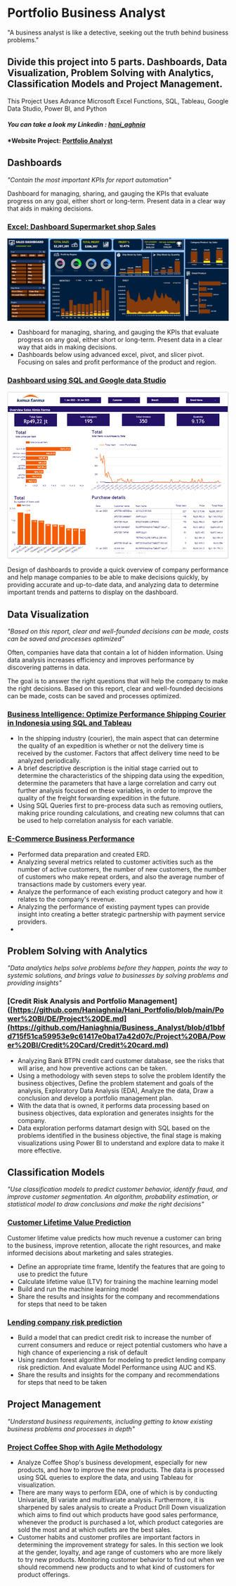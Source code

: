 # **Portfolio Business Analyst**
"A business analyst is like a detective, seeking out the truth behind business problems." 

## Divide this project into 5 parts. Dashboards, Data Visualization, Problem Solving with Analytics, Classification Models and Project Management.
This Project Uses Advance Microsoft Excel Functions, SQL, Tableau, Google Data Studio, Power BI, and Python
#### *You can take a look my Linkedin : [hani_aghnia](https://www.linkedin.com/in/haniaghnia/)*
#### *Website Project: [Portfolio Analyst](https://projecthani.my.canva.site/portofolio-analyst-haniaghnia)

## Dashboards

*"Contain the most important KPIs for report automation"*

Dashboard for managing, sharing, and gauging the KPIs that evaluate progress on any goal, either short or long-term. Present data in a clear way that aids in making decisions.

### [Excel: Dashboard Supermarket shop Sales](https://github.com/Haniaghnia/Business_Analyst/blob/d1bbfd715f51ca59953e9c61417e0ba17a42d07c/Project%20BA/Excel/Excel.md)
![](https://github.com/Haniaghnia/Business_Analyst/blob/d1bbfd715f51ca59953e9c61417e0ba17a42d07c/Project%20BA/Excel/Dashboard%20Supermarket.PNG)

* Dashboard for managing, sharing, and gauging the KPIs that evaluate progress on any goal, either short or long-term. Present data in a clear way that aids in making decisions.
* Dashboards below using advanced excel, pivot, and slicer pivot. Focusing on sales and profit performance of the product and region.

### [Dashboard using SQL and Google data Studio](https://github.com/Haniaghnia/Business_Analyst/blob/d1bbfd715f51ca59953e9c61417e0ba17a42d07c/Project%20BA/Google%20data%20Studio/Dashboard%20Google%20data%20Studio.md)
![](https://github.com/Haniaghnia/Business_Analyst/blob/d1bbfd715f51ca59953e9c61417e0ba17a42d07c/Project%20BA/Google%20data%20Studio/Big%20data%20analyst.PNG)

Design of dashboards to provide a quick overview of company performance and help manage companies to be able to make decisions quickly, by providing accurate and up-to-date data, and analyzing data to determine important trends and patterns to display on the dashboard.


## Data Visualization

*"Based on this report, clear and well-founded decisions can be made, costs can be saved and processes optimized"*

Often, companies have data that contain a lot of hidden information.  Using data analysis increases efficiency and improves performance by discovering patterns in data. 

The goal is to answer the right questions that will help the company to make the right decisions. Based on this report, clear and well-founded decisions can be made, costs can be saved and processes optimized.

### [Business Intelligence: Optimize Performance Shipping Courier in Indonesia using SQL and Tableau](https://github.com/Haniaghnia/Business_Analyst/blob/d1bbfd715f51ca59953e9c61417e0ba17a42d07c/Project%20BA/Shipping%20Courier/Shipping%20Courier.md)
* In the shipping industry (courier), the main aspect that can determine the quality of an expedition is whether or not the delivery time is received by the customer. Factors that affect delivery time need to be analyzed periodically.
* A brief descriptive description is the initial stage carried out to determine the characteristics of the shipping data using the expedition, determine the parameters that have a large correlation and carry out further analysis focused on these variables, in order to improve the quality of the freight forwarding expedition in the future.
* Using SQL Queries first to pre-process data such as removing outliers, making price rounding calculations, and creating new columns that can be used to help correlation analysis for each variable.

### [E-Commerce Business Performance](https://github.com/Haniaghnia/Business_Analyst/blob/d1bbfd715f51ca59953e9c61417e0ba17a42d07c/Project%20BA/eCommerce%20Business%20Performance/eCommerce%20Business%20Performance.md)

* Performed data preparation and created ERD.
* Analyzing several metrics related to customer activities such as the number of active customers, the number of new customers, the number of customers who make repeat orders, and also the average number of transactions made by customers every year.
* Analyze the performance of each existing product category and how it relates to the company's revenue.
* Analyzing the performance of existing payment types can provide insight into creating a better strategic partnership with payment service providers.
* 

## Problem Solving with Analytics

*"Data analytics helps solve problems before they happen, points the way to systemic solutions, and brings value to businesses by solving problems and providing insights"*

### [Credit Risk Analysis and Portfolio Management]([https://github.com/Haniaghnia/Hani_Portfolio/blob/main/Power%20BI/DE/Project%20DE.md](https://github.com/Haniaghnia/Business_Analyst/blob/d1bbfd715f51ca59953e9c61417e0ba17a42d07c/Project%20BA/Power%20BI/Credit%20Card/Credit%20card.md)
* Analyzing Bank  BTPN credit card customer database, see the risks that will arise, and how preventive actions can be taken. 
* Using a methodology with seven steps to solve the problem Identify the business objectives, Define the problem statement and goals of the analysis, Exploratory Data Analysis (EDA), Analyze the data, Draw a conclusion and develop a portfolio management plan.
* With the data that is owned, it performs data processing based on business objectives, data exploration and generates insights for the company.
* Data exploration performs datamart design with SQL based on the problems identified in the business objective, the final stage is making visualizations using Power BI to understand and explore data to make it more effective.


## Classification Models
*"Use classification models to predict customer behavior, identify fraud, and improve customer segmentation. An algorithm, probability estimation, or statistical model to draw conclusions and make the right decisions"*

### [Customer Lifetime Value Prediction](https://github.com/Haniaghnia/Business_Analyst/blob/d1bbfd715f51ca59953e9c61417e0ba17a42d07c/Project%20BA/Python/Customer%20Lifetime%20Value%20Prediction/Customer%20Lifetime%20Value%20Prediction.md)

Customer lifetime value predicts how much revenue a customer can bring to the business, improve retention, allocate the right resources, and make informed decisions about marketing and sales strategies.

* Define an appropriate time frame, Identify the features that are going to use to predict the future
* Calculate lifetime value (LTV) for training the machine learning model
* Build and run the machine learning model
* Share the results and insights for the company and recommendations for steps that need to be taken

### [Lending company risk prediction](https://github.com/Haniaghnia/Business_Analyst/blob/d1bbfd715f51ca59953e9c61417e0ba17a42d07c/Project%20BA/Python/Lending%20company%20risk%20prediction/Lending%20company%20risk%20prediction.md)
* Build a model that can predict credit risk to increase the number of current consumers and reduce or reject potential customers who have a high chance of experiencing a risk of default
* Using random forest algorithm for modeling to predict lending company risk prediction. And evaluate Model Performance using AUC and KS.
* Share the results and insights for the company and recommendations for steps that need to be taken

## Project Management
*"Understand business requirements, including getting to know existing business problems and processes in depth"*

### [Project Coffee Shop with Agile Methodology](https://github.com/Haniaghnia/Business_Analyst/blob/d1bbfd715f51ca59953e9c61417e0ba17a42d07c/Project%20BA/Coffee%20Shop/README.md)

* Analyze Coffee Shop's business development, especially for new products, and how to improve the new products. The data is processed using SQL queries to explore the data, and using Tableau for visualization.
* There are many ways to perform EDA, one of which is by conducting Univariate, BI variate and multivariate analysis. Furthermore, it is sharpened by sales analysis to    create a Product Drill Down visualization which aims to find out which products have good sales performance, whenever the product is purchased a lot, which product categories are sold the most and at which outlets are the best sales.
* Customer habits and customer profiles are important factors in determining the improvement strategy for sales. In this section we look at the gender, loyalty, and age range of customers who are more likely to try new products. Monitoring customer behavior to find out when we should recommend new products and to what kind of customers for product offerings.


